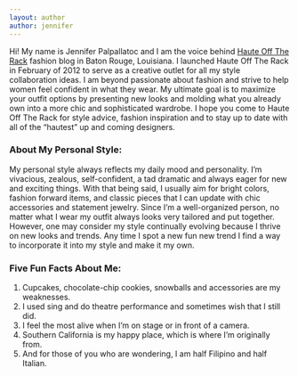 ```yaml
---
layout: author
author: jennifer
---
```

Hi! My name is Jennifer Palpallatoc and I am the voice behind [Haute Off The Rack](http://www.hauteofftherack.com) fashion blog in Baton Rouge, Louisiana. I launched Haute Off The Rack in February of 2012 to serve as a creative outlet for all my style collaboration ideas. I am beyond passionate about fashion and strive to help women feel confident in what they wear.  My ultimate goal is to maximize your outfit options by presenting new looks and molding what you already own into a more chic and sophisticated wardrobe. I hope you come to Haute Off The Rack for style advice, fashion inspiration and to stay up to date with all of the “hautest” up and coming designers.

### About My Personal Style:

My personal style always reflects my daily mood and personality.  I’m vivacious, zealous, self-confident, a tad dramatic and always eager for new and exciting things. With that being said, I usually aim for bright colors, fashion forward items, and classic pieces that I can update with chic accessories and statement jewelry.   Since I’m a well-organized person, no matter what I wear my outfit always looks very tailored and put together. However, one may consider my style continually evolving because I thrive on new looks and trends.  Any time I spot a new fun new trend I find a way to incorporate it into my style and make it my own.

### Five Fun Facts About Me:

1. Cupcakes, chocolate-chip cookies, snowballs and accessories are my weaknesses.
2. I used sing and do theatre performance and sometimes wish that I still did. 
3. I feel the most alive when I’m on stage or in front of a camera.
4. Southern California is my happy place, which is where I’m originally from. 
5. And for those of you who are wondering, I am half Filipino and half Italian.